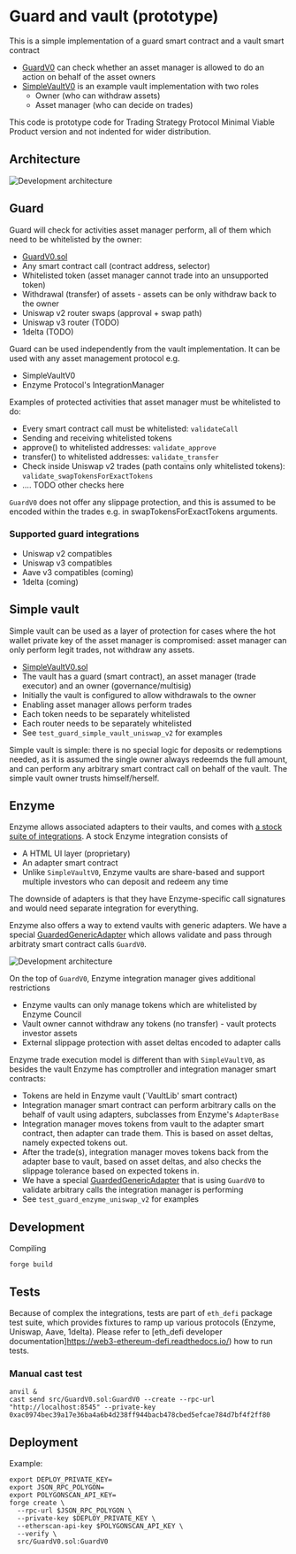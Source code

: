 # Guard and vault (prototype)

This is a simple implementation of a guard smart contract and a vault smart contract

- [GuardV0](./src/GuardV0.sol) can check whether an asset manager is allowed to do an action on behalf of the asset owners 
- [SimpleVaultV0](./src/SimpleVaultV0.sol) is an example vault implementation with two roles
  - Owner (who can withdraw assets)
  - Asset manager (who can decide on trades)

This code is prototype code for Trading Strategy Protocol Minimal Viable Product version
and not indented for wider distribution.

## Architecture

![Development architecture](./docs/simplevault-v0.png)

## Guard 

Guard will check for activities asset manager perform, all of them which need to be whitelisted by the owner:
- [GuardV0.sol](./src/SimpleVaultV0.sol)
- Any smart contract call (contract address, selector)
- Whitelisted token (asset manager cannot trade into an unsupported token)
- Withdrawal (transfer) of assets - assets can be only withdraw back to the owner
- Uniswap v2 router swaps (approval + swap path)
- Uniswap v3 router (TODO)
- 1delta (TODO)

Guard can be used independently from the vault implementation.
It can be used with any asset management protocol e.g.
- SimpleVaultV0 
- Enzyme Protocol's IntegrationManager 

Examples of protected activities that asset manager must be whitelisted to do:

- Every smart contract call must be whitelisted: `validateCall`
- Sending and receiving whitelisted tokens 
- approve() to whitelisted addresses: `validate_approve`
- transfer() to whitelisted addresses: `validate_transfer`
- Check inside Uniswap v2 trades (path contains only whitelisted tokens): `validate_swapTokensForExactTokens`
- .... TODO other checks here

`GuardV0` does not offer any slippage protection, and this is assumed to be encoded
within the trades e.g. in swapTokensForExactTokens arguments.

### Supported guard integrations

- Uniswap v2 compatibles
- Uniswap v3 compatibles
- Aave v3 compatibles (coming)
- 1delta (coming)

## Simple vault

Simple vault can be used as a layer of protection for cases where the hot wallet private key
of the asset manager is compromised: asset manager can only perform legit trades, not withdraw any assets.

- [SimpleVaultV0.sol](./src/SimpleVaultV0.sol)
- The vault has a guard (smart contract), an asset manager (trade executor) and an owner (governance/multisig)
- Initially the vault is configured to allow withdrawals to the owner
- Enabling asset manager allows perform trades
- Each token needs to be separately whitelisted
- Each router needs to be separately whitelisted
- See `test_guard_simple_vault_uniswap_v2` for examples

Simple vault is simple: there is no special logic for deposits or redemptions needed,
as it is assumed the single owner always redeemds the full amount, and can 
perform any arbitrary smart contract call on behalf of the vault. The simple
vault owner trusts himself/herself.

## Enzyme

Enzyme allows associated adapters to their vaults,
and comes with [a stock suite of integrations](https://docs.enzyme.finance/managers/trade/defi-protocols).
A stock Enzyme integration consists of 
- A HTML UI layer (proprietary)
- An adapter smart contract
- Unlike `SimpleVaultV0`, Enzyme vaults are share-based and support multiple investors
  who can deposit and redeem any time

The downside of adapters is that they have Enzyme-specific call signatures
and would need separate integration for everything.

Enzyme also offers a way to extend vaults with generic adapters.
We have a special [GuardedGenericAdapter](../in-house/src/GuardedGenericAdapter.sol)
which allows validate and pass through arbitraty smart contract calls `GuardV0`.

![Development architecture](./docs/enzyme.png)

On the top of `GuardV0`, Enzyme integration manager gives additional restrictions
- Enzyme vaults can only manage tokens which are whitelisted by Enzyme Council 
- Vault owner cannot withdraw any tokens (no transfer) - vault protects investor assets
- External slippage protection with asset deltas encoded to adapter calls


Enzyme trade execution model is different than with `SimpleVaultV0`,
as besides the vault Enzyme has comptroller and integration manager smart contracts:

- Tokens are held in Enzyme vault (`VaultLib' smart contract)
- Integration manager smart contract can perform arbitrary calls 
  on the behalf of vault using adapters, subclasses from Enzyme's `AdapterBase`
- Integration manager moves tokens from vault to the adapter smart contract,
  then adapter can trade them. This is based on asset deltas, namely expected tokens out.
- After the trade(s), integration manager moves tokens back from the adapter base to 
  vault, based on asset deltas, and also checks the slippage tolerance
  based on expected tokens in.
- We have a special [GuardedGenericAdapter](../in-house/src/GuardedGenericAdapter.sol)
  that is using `GuardV0` to validate arbitrary calls the integration 
  manager is performing
- See `test_guard_enzyme_uniswap_v2` for examples

## Development

Compiling

```shell
forge build
```
## Tests

Because of complex the integrations, tests are part of `eth_defi` package
test suite, which provides fixtures to ramp up various protocols (Enzyme, Uniswap, Aave, 1delta).
Please refer to [eth_defi developer documentation]https://web3-ethereum-defi.readthedocs.io/) how to run tests.

### Manual cast test

```shell
anvil &
cast send src/GuardV0.sol:GuardV0 --create --rpc-url "http://localhost:8545" --private-key 0xac0974bec39a17e36ba4a6b4d238ff944bacb478cbed5efcae784d7bf4f2ff80
```

## Deployment

Example:

```shell
export DEPLOY_PRIVATE_KEY=
export JSON_RPC_POLYGON=
export POLYGONSCAN_API_KEY=
forge create \
  --rpc-url $JSON_RPC_POLYGON \
  --private-key $DEPLOY_PRIVATE_KEY \
  --etherscan-api-key $POLYGONSCAN_API_KEY \
  --verify \
  src/GuardV0.sol:GuardV0
```